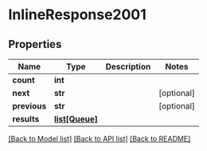# InlineResponse2001

## Properties

Name | Type | Description | Notes
------------ | ------------- | ------------- | -------------
**count** | **int** |  | 
**next** | **str** |  | [optional] 
**previous** | **str** |  | [optional] 
**results** | [**list[Queue]**](Queue.md) |  | 

[[Back to Model list]](../#documentation-for-models) [[Back to API list]](../#documentation-for-api-endpoints) [[Back to README]](../)


